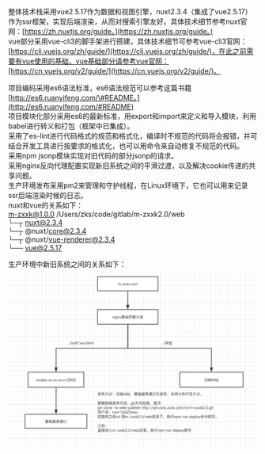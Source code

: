 整体技术栈采用vue2.5.17作为数据和视图引擎，nuxt2.3.4（集成了vue2.5.17）作为ssr框架，实现后端渲染，从而对搜索引擎友好。具体技术细节参考nuxt官网：[https://zh.nuxtjs.org/guide。](https://zh.nuxtjs.org/guide。)  
vue部分采用vue-cli3的脚手架进行搭建，具体技术细节可参考vue-cli3官网：[https://cli.vuejs.org/zh/guide/](https://cli.vuejs.org/zh/guide/)，在此之前需要有vue使用的基础，vue基础部分请参考vue官网：[https://cn.vuejs.org/v2/guide/](https://cn.vuejs.org/v2/guide/)。

项目编码采用es6语法标准，es6语法规范可以参考这篇书籍[http://es6.ruanyifeng.com/\#README。](http://es6.ruanyifeng.com/#README)  
项目模块化部分采用es6的最新标准，用export和import来定义和导入模块，利用babel进行转义和打包（框架中已集成）。  
采用了es-lint进行代码格式的规范和格式化，编译时不规范的代码将会报错，并可结合开发工具进行按要求的格式化，也可以用命令来自动修复不规范的代码。  
采用npm jsonp模块实现对旧代码的部分jsonp的请求。  
采用nginx反向代理配置实现新旧系统之间的平滑过渡，以及解决cookie传递的共享问题。  
生产环境发布采用pm2来管理和守护线程，在Linux环境下，它也可以用来记录ssr后端渲染时候的日志。  
nuxt和vue的关系如下：  
m-zxxk@1.0.0 /Users/zks/code/gitlab/m-zxxk2.0/web  
└─┬ nuxt@2.3.4  
  └─┬ @nuxt/core@2.3.4  
    └─┬ @nuxt/vue-renderer@2.3.4  
      └── vue@2.5.17

生产环境中新旧系统之间的关系如下：  
![](../assets/img/m-zxxk2.0-network.jpg)

